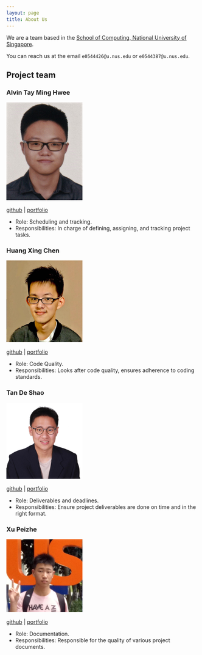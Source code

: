 ```yaml
---
layout: page
title: About Us
---
```


We are a team based in the [School of Computing, National University of Singapore](http://www.comp.nus.edu.sg).

You can reach us at the email `e0544426@u.nus.edu` or `e0544387@u.nus.edu`.

## Project team

### Alvin Tay Ming Hwee

<img src="images/atmh.png" width="200px">

[github](https://github.com/atmh) | [portfolio](team/atmh.md)

* Role: Scheduling and tracking.
* Responsibilities: In charge of defining, assigning, and tracking project tasks.

### Huang Xing Chen

<img src="images/lovemathboy.png" width="200px">

[github](http://github.com/lovemathboy) | [portfolio](team/lovemathboy.md)

* Role: Code Quality.
* Responsibilities: Looks after code quality, ensures adherence to coding standards.

### Tan De Shao

<img src="images/tandeshao.png" width="200px">

[github](http://github.com/tandeshao) | [portfolio](team/tandeshao.md)

* Role: Deliverables and deadlines.
* Responsibilities: Ensure project deliverables are done on time and in the right format.

### Xu Peizhe

<img src="images/xpzmichael.png" width="200px">

[github](http://github.com/xpzmichael) | [portfolio](team/xpzmichael.md)

* Role: Documentation.
* Responsibilities: Responsible for the quality of various project documents.
